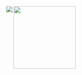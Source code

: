 <img align='right' src="https://github-readme-stats.vercel.app/api?username=jinia91" height="165">
<img  align='right'  src="http://mazassumnida.wtf/api/v2/generate_badge?boj=jinia91">
